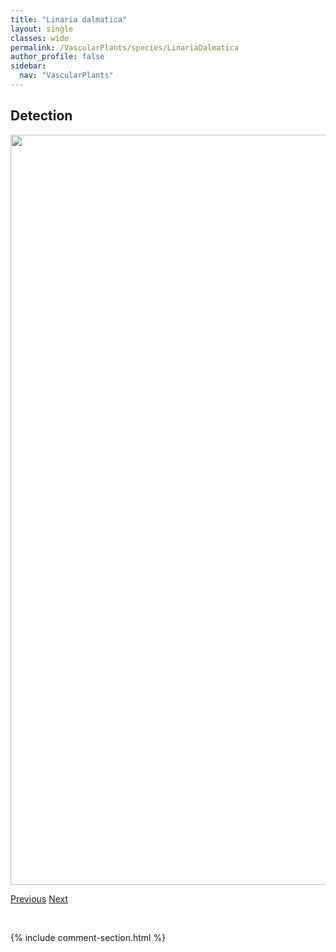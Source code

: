 ```yaml
---
title: "Linaria dalmatica"
layout: single
classes: wide
permalink: /VascularPlants/species/LinariaDalmatica
author_profile: false
sidebar:
  nav: "VascularPlants"
---
```


<h2>Detection</h2>

<a href="https://drive.google.com/uc?export=view&id=1CirBMx4CAyU8mf0K49XfvuNjqtyfkjUT">
<img src="https://drive.google.com/uc?export=view&id=1CirBMx4CAyU8mf0K49XfvuNjqtyfkjUT" height = "1200" width = "800">
</a>


<a href="/DevelopmentWebsite/VascularPlants/species/LimosellaAquatica" class="pagination--pager" title="Limosella aquatica">Previous</a> <a href="/DevelopmentWebsite/VascularPlants/species/LinariaVulgaris" class="pagination--pager" title="Linaria vulgaris">Next</a>

<p>&nbsp;</p>

{% include comment-section.html %}
